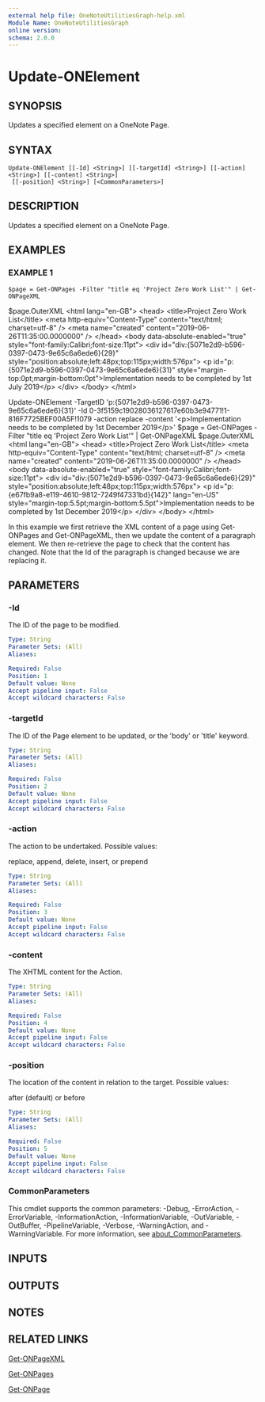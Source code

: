 ```yaml
---
external help file: OneNoteUtilitiesGraph-help.xml
Module Name: OneNoteUtilitiesGraph
online version:
schema: 2.0.0
---
```


# Update-ONElement

## SYNOPSIS
Updates a specified element on a OneNote Page.

## SYNTAX

```
Update-ONElement [[-Id] <String>] [[-targetId] <String>] [[-action] <String>] [[-content] <String>]
 [[-position] <String>] [<CommonParameters>]
```

## DESCRIPTION
Updates a specified element on a OneNote Page.

## EXAMPLES

### EXAMPLE 1
```
$page = Get-ONPages -Filter "title eq 'Project Zero Work List'" | Get-ONPageXML
```

$page.OuterXML
\<html lang="en-GB"\>
        \<head\>
                \<title\>Project Zero Work List\</title\>
                \<meta http-equiv="Content-Type" content="text/html; charset=utf-8" /\>
                \<meta name="created" content="2019-06-26T11:35:00.0000000" /\>
        \</head\>
        \<body data-absolute-enabled="true" style="font-family:Calibri;font-size:11pt"\>
                \<div id="div:{5071e2d9-b596-0397-0473-9e65c6a6ede6}{29}" style="position:absolute;left:48px;top:115px;width:576px"\>
                        \<p id="p:{5071e2d9-b596-0397-0473-9e65c6a6ede6}{31}" style="margin-top:0pt;margin-bottom:0pt"\>Implementation needs to be completed by 1st July 2019\</p\>
                \</div\>
        \</body\>
\</html\>

Update-ONElement -TargetID 'p:{5071e2d9-b596-0397-0473-9e65c6a6ede6}{31}' -Id 0-3f5159c19028036127617e60b3e94771!1-816F7725BEF00A5F!1079 -action replace -content '\<p\>Implementation needs to be completed by 1st December 2019\</p\>'
$page = Get-ONPages -Filter "title eq 'Project Zero Work List'" | Get-ONPageXML
$page.OuterXML
\<html lang="en-GB"\>
        \<head\>
                \<title\>Project Zero Work List\</title\>
                \<meta http-equiv="Content-Type" content="text/html; charset=utf-8" /\>
                \<meta name="created" content="2019-06-26T11:35:00.0000000" /\>
        \</head\>
        \<body data-absolute-enabled="true" style="font-family:Calibri;font-size:11pt"\>
                \<div id="div:{5071e2d9-b596-0397-0473-9e65c6a6ede6}{29}" style="position:absolute;left:48px;top:115px;width:576px"\>
                        \<p id="p:{e67fb9a8-e119-4610-9812-7249f47331bd}{142}" lang="en-US" style="margin-top:5.5pt;margin-bottom:5.5pt"\>Implementation needs to be completed by 1st December 2019\</p\>
                \</div\>
        \</body\>
\</html\>

In this example we first retrieve the XML content of a page using Get-ONPages and Get-ONPageXML, then we update the content of a paragraph element.
We then re-retrieve the page to check that the content has changed.
Note that the Id of the paragraph is changed because we are replacing it.

## PARAMETERS

### -Id
The ID of the page to be modified.

```yaml
Type: String
Parameter Sets: (All)
Aliases:

Required: False
Position: 1
Default value: None
Accept pipeline input: False
Accept wildcard characters: False
```

### -targetId
The ID of the Page element to be updated, or the 'body' or 'title' keyword.

```yaml
Type: String
Parameter Sets: (All)
Aliases:

Required: False
Position: 2
Default value: None
Accept pipeline input: False
Accept wildcard characters: False
```

### -action
The action to be undertaked.
Possible values:

replace, append, delete, insert, or prepend

```yaml
Type: String
Parameter Sets: (All)
Aliases:

Required: False
Position: 3
Default value: None
Accept pipeline input: False
Accept wildcard characters: False
```

### -content
The XHTML content for the Action.

```yaml
Type: String
Parameter Sets: (All)
Aliases:

Required: False
Position: 4
Default value: None
Accept pipeline input: False
Accept wildcard characters: False
```

### -position
The location of the content in relation to the target.
Possible values:

after (default) or before

```yaml
Type: String
Parameter Sets: (All)
Aliases:

Required: False
Position: 5
Default value: None
Accept pipeline input: False
Accept wildcard characters: False
```

### CommonParameters
This cmdlet supports the common parameters: -Debug, -ErrorAction, -ErrorVariable, -InformationAction, -InformationVariable, -OutVariable, -OutBuffer, -PipelineVariable, -Verbose, -WarningAction, and -WarningVariable. For more information, see [about_CommonParameters](http://go.microsoft.com/fwlink/?LinkID=113216).

## INPUTS

## OUTPUTS

## NOTES

## RELATED LINKS

[Get-ONPageXML]()

[Get-ONPages]()

[Get-ONPage]()

